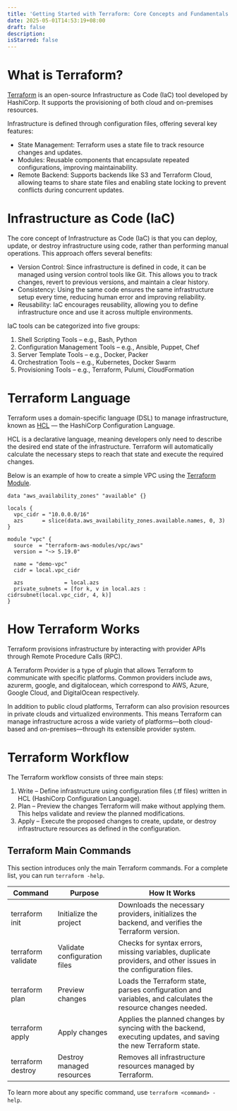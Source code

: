 ```yaml
---
title: 'Getting Started with Terraform: Core Concepts and Fundamentals'
date: 2025-05-01T14:53:19+08:00
draft: false
description:
isStarred: false
---
```


# What is Terraform?

[Terraform](https://github.com/hashicorp/terraform) is an open-source Infrastructure as Code (IaC) tool developed by HashiCorp. It supports the provisioning of both cloud and on-premises resources.

Infrastructure is defined through configuration files, offering several key features:

- State Management: Terraform uses a state file to track resource changes and updates.
- Modules: Reusable components that encapsulate repeated configurations, improving maintainability.
- Remote Backend: Supports backends like S3 and Terraform Cloud, allowing teams to share state files and enabling state locking to prevent conflicts during concurrent updates.

# Infrastructure as Code (IaC)

The core concept of Infrastructure as Code (IaC) is that you can deploy, update, or destroy infrastructure using code, rather than performing manual operations.
 This approach offers several benefits:

- Version Control: Since infrastructure is defined in code, it can be managed using version control tools like Git. This allows you to track changes, revert to previous versions, and maintain a clear history.
- Consistency: Using the same code ensures the same infrastructure setup every time, reducing human error and improving reliability.
- Reusability: IaC encourages reusability, allowing you to define infrastructure once and use it across multiple environments.

IaC tools can be categorized into five groups:

1. Shell Scripting Tools – e.g., Bash, Python
1. Configuration Management Tools – e.g., Ansible, Puppet, Chef
1. Server Template Tools – e.g., Docker, Packer
1. Orchestration Tools – e.g., Kubernetes, Docker Swarm
1. Provisioning Tools – e.g., Terraform, Pulumi, CloudFormation

# Terraform Language

Terraform uses a domain-specific language (DSL) to manage infrastructure, known as [HCL](https://github.com/hashicorp/hcl/blob/main/hclsyntax/spec.md) — the HashiCorp Configuration Language.

HCL is a declarative language, meaning developers only need to describe the desired end state of the infrastructure. Terraform will automatically calculate the necessary steps to reach that state and execute the required changes.

Below is an example of how to create a simple VPC using the [Terraform Module](https://github.com/terraform-aws-modules/terraform-aws-vpc).

```hcl
data "aws_availability_zones" "available" {}

locals {
  vpc_cidr = "10.0.0.0/16"
  azs      = slice(data.aws_availability_zones.available.names, 0, 3)
}

module "vpc" {
  source  = "terraform-aws-modules/vpc/aws"
  version = "~> 5.19.0"

  name = "demo-vpc"
  cidr = local.vpc_cidr

  azs             = local.azs
  private_subnets = [for k, v in local.azs : cidrsubnet(local.vpc_cidr, 4, k)]
}
```

# How Terraform Works

Terraform provisions infrastructure by interacting with provider APIs through Remote Procedure Calls (RPC).

A Terraform Provider is a type of plugin that allows Terraform to communicate with specific platforms. Common providers include aws, azurerm, google, and digitalocean, which correspond to AWS, Azure, Google Cloud, and DigitalOcean respectively.

In addition to public cloud platforms, Terraform can also provision resources in private clouds and virtualized environments. This means Terraform can manage infrastructure across a wide variety of platforms—both cloud-based and on-premises—through its extensible provider system.

# Terraform Workflow

The Terraform workflow consists of three main steps:

1. Write – Define infrastructure using configuration files (.tf files) written in HCL (HashiCorp Configuration Language).
1. Plan – Preview the changes Terraform will make without applying them. This helps validate and review the planned modifications.
1. Apply – Execute the proposed changes to create, update, or destroy infrastructure resources as defined in the configuration.

## Terraform Main Commands

This section introduces only the main Terraform commands. For a complete list, you can run `terraform -help`.

| Command | Purpose | How It Works |
|-|-|-|
| terraform init | Initialize the project | Downloads the necessary providers, initializes the backend, and verifies the Terraform version. |
| terraform validate | Validate configuration files | Checks for syntax errors, missing variables, duplicate providers, and other issues in the configuration files. |
| terraform plan | Preview changes | Loads the Terraform state, parses configuration and variables, and calculates the resource changes needed. |
| terraform apply | Apply changes | 	Applies the planned changes by syncing with the backend, executing updates, and saving the new Terraform state. |
| terraform destroy | Destroy managed resources | Removes all infrastructure resources managed by Terraform. |

To learn more about any specific command, use `terraform <command> -help`.
